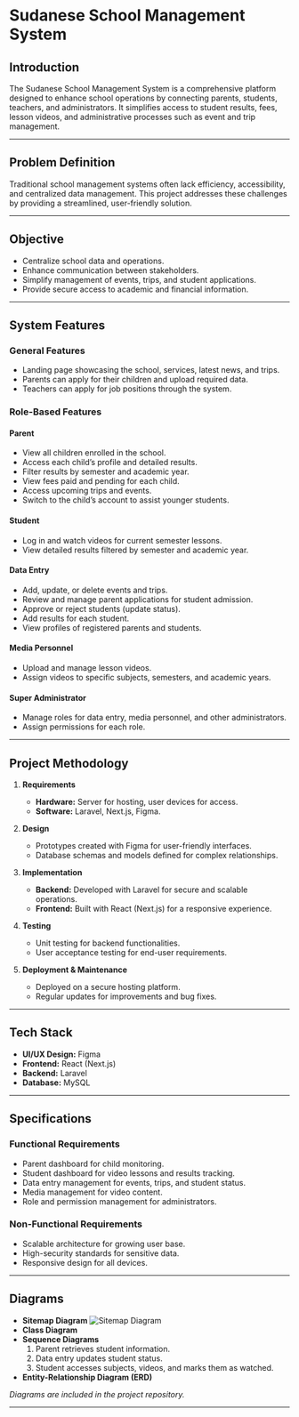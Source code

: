 # Sudanese School Management System

## Introduction
The Sudanese School Management System is a comprehensive platform designed to enhance school operations by connecting parents, students, teachers, and administrators. It simplifies access to student results, fees, lesson videos, and administrative processes such as event and trip management.

---

## Problem Definition
Traditional school management systems often lack efficiency, accessibility, and centralized data management. This project addresses these challenges by providing a streamlined, user-friendly solution.

---

## Objective
- Centralize school data and operations.
- Enhance communication between stakeholders.
- Simplify management of events, trips, and student applications.
- Provide secure access to academic and financial information.

---

## System Features

### **General Features**
- Landing page showcasing the school, services, latest news, and trips.
- Parents can apply for their children and upload required data.
- Teachers can apply for job positions through the system.

### **Role-Based Features**

#### **Parent**
- View all children enrolled in the school.
- Access each child’s profile and detailed results.
- Filter results by semester and academic year.
- View fees paid and pending for each child.
- Access upcoming trips and events.
- Switch to the child’s account to assist younger students.

#### **Student**
- Log in and watch videos for current semester lessons.
- View detailed results filtered by semester and academic year.

#### **Data Entry**
- Add, update, or delete events and trips.
- Review and manage parent applications for student admission.
- Approve or reject students (update status).
- Add results for each student.
- View profiles of registered parents and students.

#### **Media Personnel**
- Upload and manage lesson videos.
- Assign videos to specific subjects, semesters, and academic years.

#### **Super Administrator**
- Manage roles for data entry, media personnel, and other administrators.
- Assign permissions for each role.

---

## Project Methodology

1. **Requirements**
    - **Hardware:** Server for hosting, user devices for access.
    - **Software:** Laravel, Next.js, Figma.

2. **Design**
    - Prototypes created with Figma for user-friendly interfaces.
    - Database schemas and models defined for complex relationships.

3. **Implementation**
    - **Backend:** Developed with Laravel for secure and scalable operations.
    - **Frontend:** Built with React (Next.js) for a responsive experience.

4. **Testing**
    - Unit testing for backend functionalities.
    - User acceptance testing for end-user requirements.

5. **Deployment & Maintenance**
    - Deployed on a secure hosting platform.
    - Regular updates for improvements and bug fixes.

---

## Tech Stack
- **UI/UX Design:** Figma
- **Frontend:** React (Next.js)
- **Backend:** Laravel
- **Database:** MySQL

---

## Specifications

### Functional Requirements
- Parent dashboard for child monitoring.
- Student dashboard for video lessons and results tracking.
- Data entry management for events, trips, and student status.
- Media management for video content.
- Role and permission management for administrators.

### Non-Functional Requirements
- Scalable architecture for growing user base.
- High-security standards for sensitive data.
- Responsive design for all devices.

---

## Diagrams
- **Sitemap Diagram**
  ![Sitemap Diagram](https://github.com/Abdelrahmanm22/Roaa-School/blob/main/database.png)
- **Class Diagram**
- **Sequence Diagrams**
    1. Parent retrieves student information.
    2. Data entry updates student status.
    3. Student accesses subjects, videos, and marks them as watched.
- **Entity-Relationship Diagram (ERD)**

*Diagrams are included in the project repository.*

---
